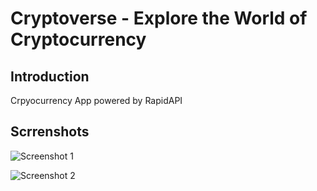 # Cryptoverse - Explore the World of Cryptocurrency

## Introduction
Crpyocurrency App powered by RapidAPI

## Scrrenshots
![Screenshot 1](https://user-images.githubusercontent.com/68656122/187027435-976380be-5403-411d-a153-66e3258492f6.png)

![Screenshot 2](https://user-images.githubusercontent.com/68656122/187056023-1ea9f751-c474-4042-bc82-489cda56c0cb.png)
